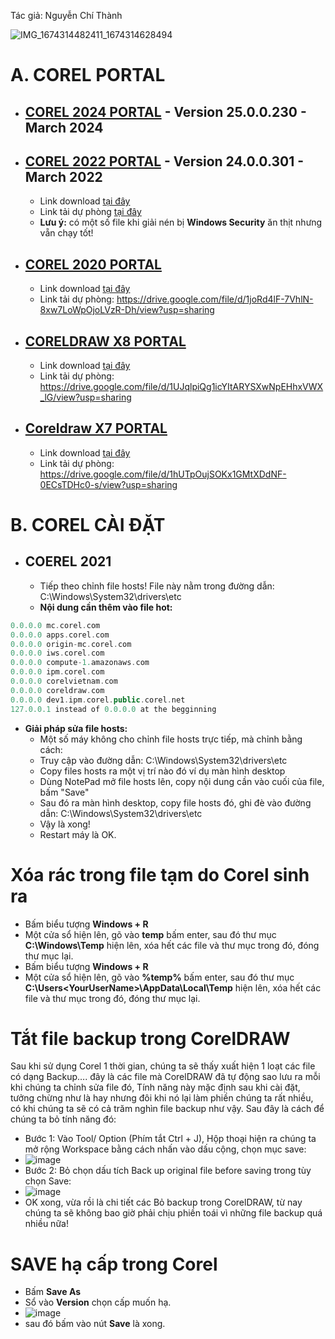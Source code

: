Tác giả: Nguyễn Chí Thành

![IMG_1674314482411_1674314628494](https://user-images.githubusercontent.com/82578024/231749370-cff3f452-4349-46bd-80e4-dd85653ca27f.jpg)

# A. COREL PORTAL #

- ## [COREL 2024 PORTAL]() - Version 25.0.0.230 - March 2024 ##

- ## [COREL 2022 PORTAL](https://1drv.ms/u/s!AjzhqlUXIkYVgQWTMZh5F8quOz4B?e=53LTzg) - Version 24.0.0.301 - March 2022 ##
    - Link download [tại đây](https://1drv.ms/u/s!AjzhqlUXIkYVgQWTMZh5F8quOz4B?e=53LTzg)
    - Link tải dự phòng [tại đây](https://terabox.com/s/1ZHDXgogh21YGMvMJVzAwcA)
    - **Lưu ý:** có một số file khi giải nén bị **Windows Security** ăn thịt nhưng vẵn chạy tốt!
- ## [COREL 2020 PORTAL](https://1drv.ms/u/s!AjzhqlUXIkYVgQQjGkJS4plP-ii-?e=wE5er9) ##
    - Link download [tại đây](https://1drv.ms/u/s!AjzhqlUXIkYVgQQjGkJS4plP-ii-?e=wE5er9)
    - Link tải dự phòng: https://drive.google.com/file/d/1joRd4lF-7VhlN-8xw7LoWpOjoLVzR-Dh/view?usp=sharing
- ## [CORELDRAW X8 PORTAL](https://1drv.ms/u/s!AjzhqlUXIkYVgQPMq4dosNUTXckW?e=pkiiTr) ##
    - Link download [tại đây](https://1drv.ms/u/s!AjzhqlUXIkYVgQPMq4dosNUTXckW?e=pkiiTr)
    - Link tải dự phòng: https://drive.google.com/file/d/1UJqlpiQg1icYItARYSXwNpEHhxVWX_lG/view?usp=sharing
- ## [Coreldraw X7 PORTAL](https://1drv.ms/u/s!AjzhqlUXIkYVgQbJPBDmmGHd79OF?e=PZJKv7) ##
    - Link download [tại đây](https://1drv.ms/u/s!AjzhqlUXIkYVgQbJPBDmmGHd79OF?e=PZJKv7)
    - Link tải dự phòng: https://drive.google.com/file/d/1hUTpOujSOKx1GMtXDdNF-0ECsTDHc0-s/view?usp=sharing

# B. COREL CÀI ĐẶT #

- ## COEREL 2021 ##
    - Tiếp theo chỉnh file hosts! File này nằm trong đường dẫn: C:\Windows\System32\drivers\etc
    - **Nội dung cần thêm vào file hot:**

```php
0.0.0.0 mc.corel.com
0.0.0.0 apps.corel.com
0.0.0.0 origin-mc.corel.com
0.0.0.0 iws.corel.com
0.0.0.0 compute-1.amazonaws.com  
0.0.0.0 ipm.corel.com
0.0.0.0 corelvietnam.com  
0.0.0.0 coreldraw.com
0.0.0.0 dev1.ipm.corel.public.corel.net 
127.0.0.1 instead of 0.0.0.0 at the begginning
```

- **Giải pháp sửa file hosts:**
    - Một số máy không cho chỉnh file hosts trực tiếp, mà chỉnh bằng cách:
    - Truy cập vào đường dẫn: C:\Windows\System32\drivers\etc
    - Copy files hosts ra một vị trí nào đó ví dụ màn hình desktop
    - Dùng NotePad mở file hosts lên, copy nội dung cần vào cuối của file, bấm "Save"
    - Sau đó ra màn hình desktop, copy file hosts đó, ghi đè vào đường dẫn: C:\Windows\System32\drivers\etc
    - Vậy là xong!
    - Restart máy là OK.

# Xóa rác trong file tạm do Corel sinh ra #
- Bấm biểu tượng **Windows + R**
- Một cửa sổ hiện lên, gõ vào **temp** bấm enter, sau đó thư mục **C:\Windows\Temp** hiện lên, xóa hết các file và thư mục trong đó, đóng thư mục lại.
- Bấm biểu tượng **Windows + R**
- Một cửa sổ hiện lên, gõ vào **%temp%** bấm enter, sau đó thư mục **C:\Users\<YourUserName>\AppData\Local\Temp** hiện lên, xóa hết các file và thư mục trong đó, đóng thư mục lại.

# Tắt file backup trong CorelDRAW #

Sau khi sử dụng Corel 1 thời gian, chúng ta sẽ thấy xuất hiện 1 loạt các file có dạng Backup…. đây là các file mà CorelDRAW đã tự động sao lưu ra mỗi khi chúng ta chỉnh sửa file đó, Tính năng này mặc định sau khi cài đặt, tưởng chừng như là hay nhưng đôi khi nó lại làm phiền chúng ta rất nhiều, có khi chúng ta sẽ có cả trăm nghìn file backup như vậy. Sau đây là cách để chúng ta bỏ tính năng đó:

- Bước 1: Vào Tool/ Option (Phím tắt Ctrl + J), Hộp thoại hiện ra chúng ta mở rộng Workspace bằng cách nhấn vào dấu cộng, chọn mục save:
- ![image](https://github.com/BsNgChiThanh/Kich-hoat-Corel/assets/82578024/20b1a7d7-1445-48b8-aa6b-40412440d188)
- Bước 2: Bỏ chọn dấu tích Back up original file before saving trong tùy chọn Save:
- ![image](https://github.com/BsNgChiThanh/Kich-hoat-Corel/assets/82578024/5500aa2e-7b9b-4b4a-9136-59d653e7dc43)
- OK xong, vừa rồi là chi tiết các Bỏ backup trong CorelDRAW, từ nay chúng ta sẽ không bao giờ phải chịu phiền toái vì những file backup quá nhiều nữa!

# SAVE hạ cấp trong Corel #
- Bấm **Save As**
- Sổ vào **Version** chọn cấp muốn hạ.
- ![image](https://github.com/user-attachments/assets/79358426-9fc6-46e1-88bc-1fa49a68c77e)
- sau đó bấm vào nút **Save** là xong.
